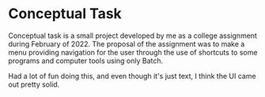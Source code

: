 # Conceptual Task

  Conceptual task is a small project developed by me as a college assignment during February of 2022. The proposal of the assignment was to make a menu providing navigation for the user through the use of shortcuts to some programs and computer tools using only Batch.

  Had a lot of fun doing this, and even though it's just text, I think the UI came out pretty solid.
